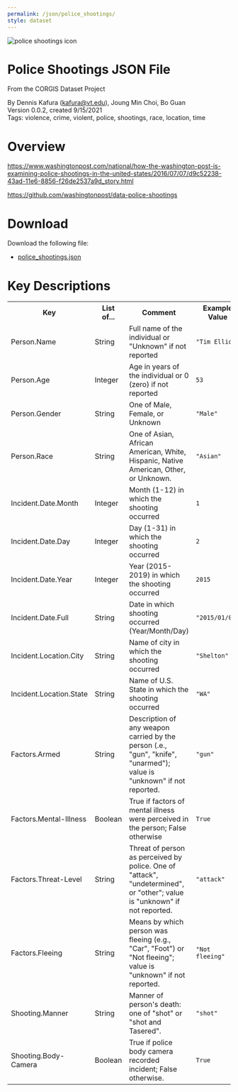 ```yaml
---
permalink: /json/police_shootings/
style: dataset
---
```


<img class="img-thumbnail float-right"
     src="/images/datasets/police-shootings-icon.png"
     alt="police shootings icon"
     role="presentation">

# Police Shootings JSON File

<p class='lead'>From the CORGIS Dataset Project</p>

<span class='text-muted'>By Dennis Kafura (kafura@vt.edu), Joung Min Choi, Bo Guan</span><br>
<span class='text-muted'>Version 0.0.2, created 9/15/2021</span><br>
<span class='text-muted'>Tags: violence, crime, violent, police, shootings, race, location, time</span>

# Overview

https://www.washingtonpost.com/national/how-the-washington-post-is-examining-police-shootings-in-the-united-states/2016/07/07/d9c52238-43ad-11e6-8856-f26de2537a9d_story.html


<https://github.com/washingtonpost/data-police-shootings>




# Download

Download the following file:

* <a href='../../datasets/json/police_shootings/police_shootings.json' download>police_shootings.json <span class="fas fa-download"></span></a>

# Key Descriptions
    
<table class='table table-condensed table-striped table-bordered table-hover'>
<tr>
    <th class=''>Key</th>
    <th class=''>List of...</th>
    <th class=''>Comment</th>
    <th class=''>Example Value</th>
</tr>

<tr>
    <td>Person.Name</td>
    <td>String</td> 
    <td>Full name of the individual or "Unknown" if not reported</td>
    <td><code>"Tim Elliot"</code></td>
</tr>

<tr>
    <td>Person.Age</td>
    <td>Integer</td> 
    <td>Age in years of the individual or 0 (zero) if not reported</td>
    <td><code>53</code></td>
</tr>

<tr>
    <td>Person.Gender</td>
    <td>String</td> 
    <td>One of Male, Female, or Unknown</td>
    <td><code>"Male"</code></td>
</tr>

<tr>
    <td>Person.Race</td>
    <td>String</td> 
    <td>One of Asian, African American, White, Hispanic, Native American, Other, or Unknown.</td>
    <td><code>"Asian"</code></td>
</tr>

<tr>
    <td>Incident.Date.Month</td>
    <td>Integer</td> 
    <td>Month (1-12) in which the shooting occurred</td>
    <td><code>1</code></td>
</tr>

<tr>
    <td>Incident.Date.Day</td>
    <td>Integer</td> 
    <td>Day (1-31) in which the shooting occurred</td>
    <td><code>2</code></td>
</tr>

<tr>
    <td>Incident.Date.Year</td>
    <td>Integer</td> 
    <td>Year (2015-2019) in which the shooting occurred</td>
    <td><code>2015</code></td>
</tr>

<tr>
    <td>Incident.Date.Full</td>
    <td>String</td> 
    <td>Date in which shooting occurred (Year/Month/Day)</td>
    <td><code>"2015/01/02"</code></td>
</tr>

<tr>
    <td>Incident.Location.City</td>
    <td>String</td> 
    <td>Name of city in which the shooting occurred</td>
    <td><code>"Shelton"</code></td>
</tr>

<tr>
    <td>Incident.Location.State</td>
    <td>String</td> 
    <td>Name of U.S. State in which the shooting occurred</td>
    <td><code>"WA"</code></td>
</tr>

<tr>
    <td>Factors.Armed</td>
    <td>String</td> 
    <td>Description of any weapon carried by the person (.e., "gun", "knife", "unarmed"); value is "unknown" if not reported.</td>
    <td><code>"gun"</code></td>
</tr>

<tr>
    <td>Factors.Mental-Illness</td>
    <td>Boolean</td> 
    <td>True if factors of mental illness were perceived in the person; False otherwise</td>
    <td><code>True</code></td>
</tr>

<tr>
    <td>Factors.Threat-Level</td>
    <td>String</td> 
    <td>Threat of person as perceived by police. One of "attack", "undetermined", or "other"; value is "unknown" if not reported.</td>
    <td><code>"attack"</code></td>
</tr>

<tr>
    <td>Factors.Fleeing</td>
    <td>String</td> 
    <td>Means by which person was fleeing (e.g., "Car", "Foot") or "Not fleeing"; value is "unknown" if not reported.</td>
    <td><code>"Not fleeing"</code></td>
</tr>

<tr>
    <td>Shooting.Manner</td>
    <td>String</td> 
    <td>Manner of person's death: one of "shot" or "shot and Tasered".</td>
    <td><code>"shot"</code></td>
</tr>

<tr>
    <td>Shooting.Body-Camera</td>
    <td>Boolean</td> 
    <td>True if police body camera recorded incident; False otherwise.</td>
    <td><code>True</code></td>
</tr>

</table>